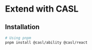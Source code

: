 # Extend with CASL

<!--
https://github.com/badass-courses/course-builder/blob/main/apps/pro-aws/src/ability.ts

https://github.com/search?q=path%3Apackages+path%3A.ts+content%3A%22defineAbilityFor%22&type=code

https://github.com/brunoocrv/next-rbac
https://github.com/Vicentesan/nivo-next-saas-rbac
https://github.com/rocketseat-education/course-saas-next-rbac/blob/main/packages/auth/src/permissions.ts

https://github.com/rkishan9099/FE-Dialdigit/blob/main/configs/acl.ts
https://github.com/rkishan9099/FE-Dialdigit/blob/main/layouts/components/acl/Can.tsx

https://github.com/DONTWARRYIMMAFINE/outfitr-nextjs/blob/main/src/lib/casl/ability.ts
https://github.com/DevCapable/water-app-frontend/tree/main/src/lib/casl
https://github.com/chaunceyau/monorepo-starter/blob/main/libs/casl/src/lib/casl.ts
https://github.com/Infisical/infisical/blob/main/backend/src/lib/casl/index.ts
https://github.com/amosbastian/template/blob/main/libs/authorisation/src/lib/authorisation.ts
https://github.com/ilearner777/interlinear/blob/main/packages/api/shared/access-control/casl.ts
https://github.com/loicpennequin/not-duelyst/blob/main/packages/api/convex/utils/ability.ts

https://github.com/ParasSolanki/Travel-App/blob/main/apps/web/src/lib/casl/config.ts
-->

## Installation

```sh
# Using pnpm
pnpm install @casl/ability @casl/react
```
